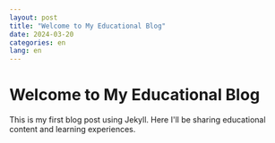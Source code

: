 ```yaml
---
layout: post
title: "Welcome to My Educational Blog"
date: 2024-03-20
categories: en
lang: en
---
```

# Welcome to My Educational Blog

This is my first blog post using Jekyll. Here I'll be sharing educational content and learning experiences. 

